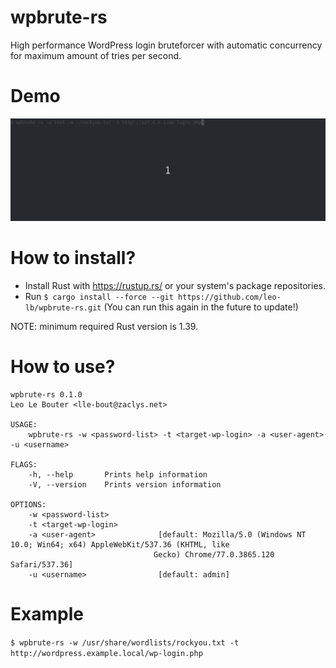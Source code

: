 # wpbrute-rs
High performance WordPress login bruteforcer with automatic concurrency for maximum amount of tries per second.

# Demo

![Demo](demo.gif)

# How to install?

* Install Rust with https://rustup.rs/ or your system's package repositories.
* Run `$ cargo install --force --git https://github.com/leo-lb/wpbrute-rs.git` (You can run this again in the future to update!)

NOTE: minimum required Rust version is 1.39.

# How to use?

```
wpbrute-rs 0.1.0
Leo Le Bouter <lle-bout@zaclys.net>

USAGE:
    wpbrute-rs -w <password-list> -t <target-wp-login> -a <user-agent> -u <username>

FLAGS:
    -h, --help       Prints help information
    -V, --version    Prints version information

OPTIONS:
    -w <password-list>          
    -t <target-wp-login>        
    -a <user-agent>              [default: Mozilla/5.0 (Windows NT 10.0; Win64; x64) AppleWebKit/537.36 (KHTML, like
                                Gecko) Chrome/77.0.3865.120 Safari/537.36]
    -u <username>                [default: admin]
```

# Example

`$ wpbrute-rs -w /usr/share/wordlists/rockyou.txt -t http://wordpress.example.local/wp-login.php`